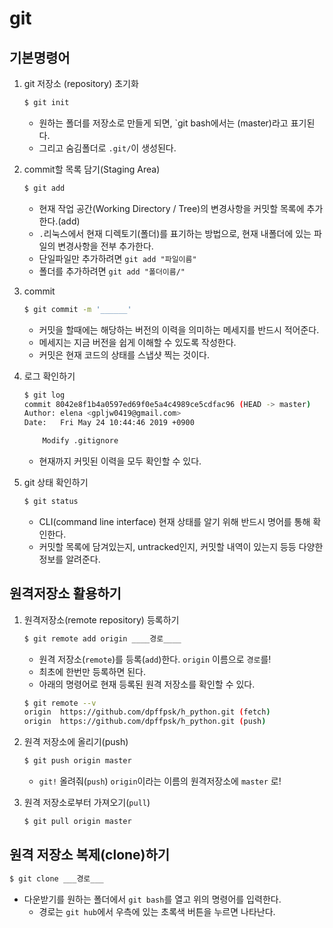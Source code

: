 
# git
## 기본명령어 
1. git 저장소 (repository) 초기화

   ```bash
   $ git init
   ```

   - 원하는 폴더를 저장소로 만들게 되면, `git bash에서는 (master)라고 표기된다.
   - 그리고 숨김폴더로 `.git/`이 생성된다.

2. commit할 목록 담기(Staging Area)

   ```bash
   $ git add 
   ```

   - 현재 작업 공간(Working Directory / Tree)의 변경사항을 커밋할 목록에 추가한다.(add)
   - `.`리눅스에서 현재 디렉토기(폴더)를 표기하는 방법으로, 현재 내폴더에 있는 파일의 변경사항을 전부 추가한다.
   - 단일파일만 추가하려면  `git add "파일이름"`
   - 폴더를 추가하려면 `git add "폴더이름/"`

3. commit

   ```bash
   $ git commit -m '______'
   ```

   - 커밋을 할때에는 해당하는 버전의 이력을 의미하는 메세지를 반드시 적어준다.
   - 메세지는 지금 버전을 쉽게 이해할 수 있도록 작성한다.
   - 커밋은 현재 코드의 상태를 스냅샷 찍는 것이다.

4. 로그 확인하기

   ```bash
   $ git log
   commit 8042e8f1b4a0597ed69f0e5a4c4989ce5cdfac96 (HEAD -> master)
   Author: elena <gpljw0419@gmail.com>
   Date:   Fri May 24 10:44:46 2019 +0900
   
       Modify .gitignore
   
   ```

   - 현재까지 커밋된 이력을 모두 확인할 수 있다.

5. git 상태 확인하기

   ```bash
   $ git status
   ```

   - CLI(command line interface) 현재 상태를 알기 위해 반드시 명어를 통해 확인한다.
   - 커밋할 목록에 담겨있는지, untracked인지, 커밋할 내역이 있는지 등등 다양한 정보를 알려준다.

## 원격저장소 활용하기

1. 원격저장소(remote repository) 등록하기

   ```bash
   $ git remote add origin ____경로____
   ```

   - 원격 저장소(`remote`)를 등록(`add`)한다.  `origin` 이름으로 `경로`를!
   - 최초에 한번만 등록하면 된다.
   - 아래의 명령어로 현재 등록된 원격 저장소를 확인할 수 있다.

   ```bash
   $ git remote --v
   origin  https://github.com/dpffpsk/h_python.git (fetch)
   origin  https://github.com/dpffpsk/h_python.git (push)
   ```

2. 원격 저장소에 올리기(push)

   ```bash
   $ git push origin master 
   ```

   - `git!` 올려줘(`push`) `origin`이라는 이름의 원격저장소에 `master` 로!

3. 원격 저장소로부터 가져오기(`pull`)

   ```bash
   $ git pull origin master
   ```

## 원격 저장소 복제(clone)하기

```bash
$ git clone ___경로___
```

- 다운받기를 원하는 폴더에서 `git bash`를 열고 위의 명령어를 입력한다.
  - 경로는 `git hub`에서 우측에 있는 초록색 버튼을 누르면 나타난다.